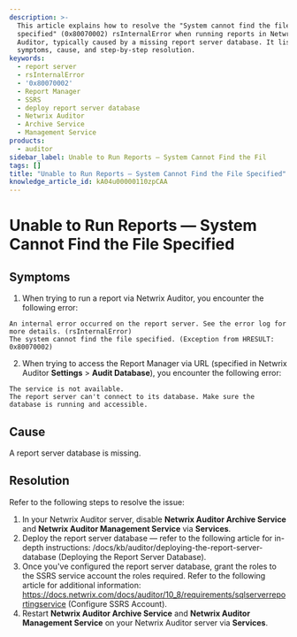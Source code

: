 ```yaml
---
description: >-
  This article explains how to resolve the "System cannot find the file
  specified" (0x80070002) rsInternalError when running reports in Netwrix
  Auditor, typically caused by a missing report server database. It lists
  symptoms, cause, and step-by-step resolution. 
keywords:
  - report server
  - rsInternalError
  - '0x80070002'
  - Report Manager
  - SSRS
  - deploy report server database
  - Netwrix Auditor
  - Archive Service
  - Management Service
products:
  - auditor
sidebar_label: Unable to Run Reports — System Cannot Find the Fil
tags: []
title: "Unable to Run Reports — System Cannot Find the File Specified"
knowledge_article_id: kA04u00000110zpCAA
---
```


# Unable to Run Reports — System Cannot Find the File Specified

## Symptoms

1. When trying to run a report via Netwrix Auditor, you encounter the following error:

```text
An internal error occurred on the report server. See the error log for more details. (rsInternalError)
The system cannot find the file specified. (Exception from HRESULT: 0x80070002)
```

2. When trying to access the Report Manager via URL (specified in Netwrix Auditor **Settings** > **Audit Database**), you encounter the following error:

```text
The service is not available.
The report server can't connect to its database. Make sure the database is running and accessible.
```

## Cause

A report server database is missing.

## Resolution

Refer to the following steps to resolve the issue:

1. In your Netwrix Auditor server, disable **Netwrix Auditor Archive Service** and **Netwrix Auditor Management Service** via **Services**.
2. Deploy the report server database — refer to the following article for in-depth instructions: /docs/kb/auditor/deploying-the-report-server-database (Deploying the Report Server Database).
3. Once you've configured the report server database, grant the roles to the SSRS service account the roles required. Refer to the following article for additional information: https://docs.netwrix.com/docs/auditor/10_8/requirements/sqlserverreportingservice (Configure SSRS Account).
4. Restart **Netwrix Auditor Archive Service** and **Netwrix Auditor Management Service** on your Netwrix Auditor server via **Services**.
